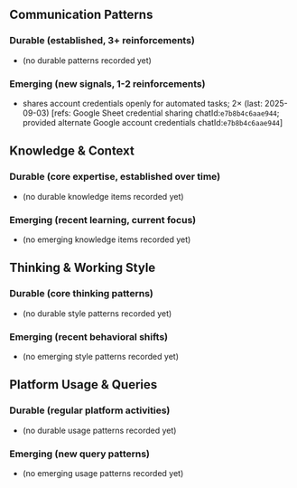 ## Communication Patterns
### Durable (established, 3+ reinforcements)
- (no durable patterns recorded yet)

### Emerging (new signals, 1-2 reinforcements)
- shares account credentials openly for automated tasks; 2× (last: 2025-09-03) [refs: Google Sheet credential sharing chatId:`e7b8b4c6aae944`; provided alternate Google account credentials chatId:`e7b8b4c6aae944`]

## Knowledge & Context
### Durable (core expertise, established over time)
- (no durable knowledge items recorded yet)

### Emerging (recent learning, current focus)
- (no emerging knowledge items recorded yet)

## Thinking & Working Style
### Durable (core thinking patterns)
- (no durable style patterns recorded yet)

### Emerging (recent behavioral shifts)
- (no emerging style patterns recorded yet)

## Platform Usage & Queries
### Durable (regular platform activities)
- (no durable usage patterns recorded yet)

### Emerging (new query patterns)
- (no emerging usage patterns recorded yet)